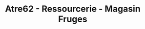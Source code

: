 ---
title: "Atre62 - Ressourcerie - Magasin Fruges"
url: /saint-pol-sur-ternoise/atre62-ressourcerie-magasin-fruges/
shop: shop
---